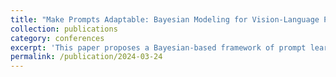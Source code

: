 ```yaml
---
title: "Make Prompts Adaptable: Bayesian Modeling for Vision-Language Prompt Learning with Data-Dependent Prior"
collection: publications
category: conferences
excerpt: 'This paper proposes a Bayesian-based framework of prompt learning, which could alleviate overfitting issues on few-shot learning applications and increase the adaptability of prompts on unseen instances.'
permalink: /publication/2024-03-24
---
```

